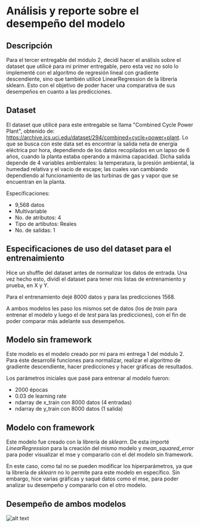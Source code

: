 # Análisis y reporte sobre el desempeño del modelo

## Descripción
Para el tercer entregable del módulo 2, decidí hacer el análisis sobre el dataset que utilicé para mi primer entregable, pero esta vez no solo lo implementé con el algoritmo de regresión lineal con gradiente descendiente, sino que también utilicé LinearRegression de la librería sklearn. Esto con el objetivo de poder hacer una comparativa de sus desempeños en cuanto a las predicciones. 

## Dataset
El dataset que utilicé para este entregable se llama "Combined Cycle Power Plant", obtenido de: https://archive.ics.uci.edu/dataset/294/combined+cycle+power+plant.
Lo que se busca con este data set es encontrar la salida neta de energía eléctrica por hora, dependiendo de los datos recopilados en un lapso de 6 años, cuando la planta estaba operando a máxima capacidad. Dicha salida depende de 4 variables ambientales: la temperatura, la presión ambiental, la humedad relativa y el vacío de escape; las cuales van cambiando dependiendo al funcionamiento de las turbinas de gas y vapor que se encuentran en la planta.

Especificaciones:
- 9,568 datos
- Multivariable
- No. de atributos: 4
- Tipo de artibutos: Reales
- No. de salidas: 1

## Especificaciones de uso del dataset para el entrenaimiento
Hice un shuffle del dataset antes de normalizar los datos de entrada. Una vez hecho esto, dividí el dataset para tener mis listas de entrenamiento y prueba, en X y Y. 

Para el entrenamiento dejé 8000 datos y para las predicciones 1568.

A ambos modelos les paso los mismos set de datos (los de *train* para entrenar el modelo y luego el de *test* para las predicciones), con el fin de poder comparar más adelante sus desempeños.

## Modelo sin framework
Este modelo es el modelo creado por mi para mi entrega 1 del módulo 2.
Para éste desarrollé funciones para normalizar, realizar el algoritmo de gradiente descendiente, hacer predicciones y hacer gráficas de resultados.

Los parámetros iniciales que pasé para entrenar al modelo fueron:
- 2000 épocas
- 0.03 de learning rate
- ndarray de x_train con 8000 datos (4 entradas)
- ndarray de y_train con 8000 datos (1 salida)

## Modelo con framework
Este modelo fue creado con la librería de *sklearn*. De esta importé *LinearRegression* para la creación del mismo modelo y *mean_squared_error* para poder visualizar el mse y compararlo con el del modelo sin framework.

En este caso, como tal no se pueden modificar los hiperparámetros, ya que la librería de *sklearn* no lo permite para este modelo en específico. Sin embargo, hice varias gráficas y saqué datos como el mse, para poder analizar su desempeño y compararlo con el otro modelo.

## Desempeño de ambos modelos
![alt text](http://url/to/img.png)
